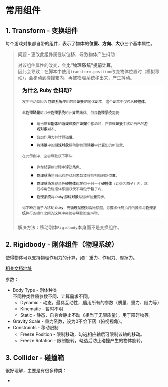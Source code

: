 # 常用组件

## 1. Transform - 变换组件

每个游戏对象都自带的组件，表示了物体的**位置、方向、大小**三个基本属性。

> 问题 - 更改此组件属性以位移，导致物体产生抖动：
>
> 对该组件属性的改变，会**比“物理系统”提前计算**，  
> 因此会导致：在脚本中使用`transform.position`改变物体位置时（模拟移动），会移动到碰撞箱内，再被物理系统移出来，产生抖动。
>
> ![图 13](images/Component--08-23_12-07-55.png)
>
> 解决方法：移动刚体`Rigidbody`本身而不是变换组件。

## 2. Rigidbody - 刚体组件（物理系统）

使得物体可以支持物理作用力的计算，如：重力、作用力、摩擦力。

[相关文档地址](https://docs.unity3d.com/cn/current/Manual/class-Rigidbody2D.html)

参数：

* Body Type - 刚体种类  
  不同种类性质参数不同、计算需求不同。
  * Dynamic - 动态，最具互动性，启用所有的参数（质量、重力、阻力等）
  * Kinematic - ~~暂时不明~~
  * Static - 静态，自身会静止不动（相当于无限质量），用于障碍物等。
* Gravity Scale - 重力系数，设为$0$不会下落（俯视视角）。
* Constraints - 移动限制
  * Freeze Position - 限制移动，勾选相应轴后可限制该轴的移动。
  * Freeze Rotation - 限制旋转，勾选后防止碰撞产生的物体旋转。

## 3. Collider - 碰撞箱

很好理解，主要是有很多种类：

* 
